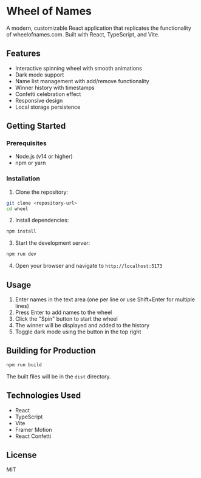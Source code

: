 # Wheel of Names

A modern, customizable React application that replicates the functionality of wheelofnames.com. Built with React, TypeScript, and Vite.

## Features

- Interactive spinning wheel with smooth animations
- Dark mode support
- Name list management with add/remove functionality
- Winner history with timestamps
- Confetti celebration effect
- Responsive design
- Local storage persistence

## Getting Started

### Prerequisites

- Node.js (v14 or higher)
- npm or yarn

### Installation

1. Clone the repository:
```bash
git clone <repository-url>
cd wheel
```

2. Install dependencies:
```bash
npm install
```

3. Start the development server:
```bash
npm run dev
```

4. Open your browser and navigate to `http://localhost:5173`

## Usage

1. Enter names in the text area (one per line or use Shift+Enter for multiple lines)
2. Press Enter to add names to the wheel
3. Click the "Spin" button to start the wheel
4. The winner will be displayed and added to the history
5. Toggle dark mode using the button in the top right

## Building for Production

```bash
npm run build
```

The built files will be in the `dist` directory.

## Technologies Used

- React
- TypeScript
- Vite
- Framer Motion
- React Confetti

## License

MIT
